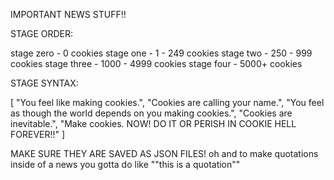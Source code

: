 IMPORTANT NEWS STUFF!!

STAGE ORDER:

stage zero - 0 cookies
stage one - 1 - 249 cookies
stage two - 250 - 999 cookies
stage three - 1000 - 4999 cookies
stage four - 5000+ cookies

STAGE SYNTAX:

[
    "You feel like making cookies.",
    "Cookies are calling your name.",
    "You feel as though the world depends on you making cookies.",
    "Cookies are inevitable.",
    "Make cookies. NOW! DO IT OR PERISH IN COOKIE HELL FOREVER!!"
]

MAKE SURE THEY ARE SAVED AS JSON FILES!
oh and to make quotations inside of a news you gotta do like "\"this is a quotation\""